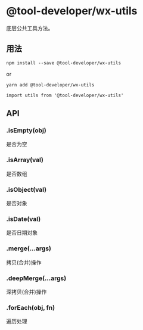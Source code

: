 # @tool-developer/wx-utils
底层公共工具方法。

## 用法
```
npm install --save @tool-developer/wx-utils
```
or
```
yarn add @tool-developer/wx-utils
```

```
import utils from '@tool-developer/wx-utils'

```

## API
### .isEmpty(obj)
是否为空

### .isArray(val)
是否数组

### .isObject(val)
是否对象

### .isDate(val)
是否日期对象

### .merge(...args)
拷贝(合并)操作

### .deepMerge(...args)
深拷贝(合并)操作

### .forEach(obj, fn)
遍历处理

